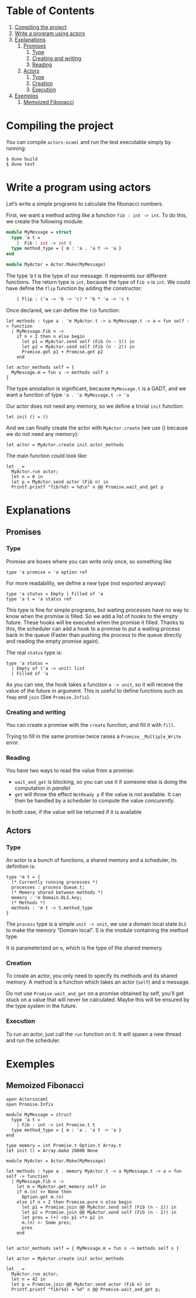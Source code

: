 
# Table of Contents

1.  [Compiling the project](#org91e927f)
2.  [Write a program using actors](#org16f455f)
3.  [Explanations](#org5ea6c88)
    1.  [Promises](#org0332914)
        1.  [Type](#orgdd45796)
        2.  [Creating and writing](#org3d6acd8)
        3.  [Reading](#org4d91790)
    2.  [Actors](#org026ed81)
        1.  [Type](#org413f65c)
        2.  [Creation](#orge3dd9df)
        3.  [Execution](#org6e87056)
4.  [Exemples](#org426aeb1)
    1.  [Memoized Fibonacci](#org616a0fd)



<a id="org91e927f"></a>

# Compiling the project

You can compile `actors-ocaml` and run the test executable simply by running:

    $ dune build
    $ dune test


<a id="org16f455f"></a>

# Write a program using actors

Let&rsquo;s write a simple programs to calculate the fibonacci numbers.

First, we want a method acting like a function `fib : int -> int`. To do this, we create the following module:

``` ocaml
module MyMessage = struct
  type 'a t =
    |  Fib : int -> int t
  type method_type = { m : 'a . 'a t -> 'a }
end

module MyActor = Actor.Make(MyMessage)
```


The type &rsquo;a t is the type of our message. It represents our different functions. The return type is `int`, because the type of `Fib n` is `int`.
We could have define the `flip` function by adding the constructor:

``` ocaml
    | Flip : ('a -> 'b -> 'c) * 'b * 'a -> 'c t
```

Once declared, we can define the `fib` function:

    let methods : type a . 'm MyActor.t -> a MyMessage.t -> a = fun self -> function
      | MyMessage.Fib n ->
        if n < 2 then n else begin
          let p1 = MyActor.send self (Fib (n - 1)) in
          let p2 = MyActor.send self (Fib (n - 2)) in
          Promise.get p1 + Promise.get p2
        end
    
    let actor_methods self = {
      MyMessage.m = fun s -> methods self s
    }

The type annotation is significant, because `MyMessage.t` is a GADT, and we want a function of type `'a . 'a MyMessage.t -> 'a`

Our actor does not need any memory, so we define a trivial `init` function:

    let init () = ()

And we can finally create the actor with `MyActor.create` (we use () because we do not need any memory):

    let actor = MyActor.create init actor_methods

The main function could look like:

    let _ =
      MyActor.run actor;
      let n = 6 in
      let p = MyActor.send actor (Fib n) in
      Printf.printf "fib(%d) = %d\n" n @@ Promise.wait_and_get p


<a id="org5ea6c88"></a>

# Explanations


<a id="org0332914"></a>

## Promises


<a id="orgdd45796"></a>

### Type

Promise are boxes where you can write only once, so something like

    type 'a promise = 'a option ref

For more readability, we define a new type (not exported anyway):

    type 'a status = Empty | Filled of 'a
    type 'a t = 'a status ref

This type is fine for simple programs, but waiting processes have no way to know when the promise is filled.
So we add a list of hooks to the empty future. These hooks will be executed when the promise it filled.
Thanks to this, the scheduler can add a hook to a promise to put a waiting process back in the queue (Faster than pushing the process to the queue directly and reading the empty promise again).

The real `status` type is:

    type 'a status =
      | Empty of ('a -> unit) list
      | Filled of 'a

As you can see, the hook takes a function `a -> unit`, so it will receive the value of the future in argument.
This is useful to define functions such as `fmap` and `join` (See `Promise.Infix`).


<a id="org3d6acd8"></a>

### Creating and writing

You can create a promise with the `create` function, and fill it with `fill`.

Trying to fill in the same promise twice raises a `Promise__Multiple_Write` error.


<a id="org4d91790"></a>

### Reading

You have two ways to read the value from a promise:

-   `wait_and_get` is blocking, so you can use it if someone else is doing the computation in *parallel*
-   `get` will throw the effect `NotReady p` if the value is not available. It can then be handled by a scheduler to compute the value *concurently*.

In both case, if the value will be returned if it is available


<a id="org026ed81"></a>

## Actors


<a id="org413f65c"></a>

### Type

An actor is a  bunch of functions, a shared memory and a scheduler, its definition is:

    type 'm t = {
      (* Currently running processes *)
      processes : process Queue.t;
      (* Memory shared between methods *)
      memory : 'm Domain.DLS.key;
      (* Methods *)
      methods : 'm t -> S.method_type
    }

The `process` type is a simple `unit -> unit`, we use a domain local state `DLS` to make the memory &ldquo;Domain local&rdquo;. S is the module containing the method type.

It is parameterized on `m`, which is the type of the shared memory.


<a id="orge3dd9df"></a>

### Creation

To create an actor, you only need to specify its methods and its shared memory.
A method is a function which takes an actor (`self`) and a message.

Do not use `Promise.wait_and_get` on a promise obtained by self, you&rsquo;ll get stuck on a value that will never be calculated.
Maybe this will be ensured by the type system in the future.


<a id="org6e87056"></a>

### Execution

To run an actor, just call the `run` function on it.
It will spawn a new thread and run the scheduler.


<a id="org426aeb1"></a>

# Exemples


<a id="org616a0fd"></a>

## Memoized Fibonacci

    open Actorsocaml
    open Promise.Infix
    
    module MyMessage = struct
      type 'a t =
        | Fib : int -> int Promise.t t
      type method_type = { m : 'a . 'a t -> 'a }
    end
    
    type memory = int Promise.t Option.t Array.t
    let init () = Array.make 20000 None
    
    module MyActor = Actor.Make(MyMessage)
    
    let methods : type a . memory MyActor.t -> a MyMessage.t -> a = fun self -> function
      | MyMessage.Fib n ->
        let m = MyActor.get_memory self in
        if m.(n) <> None then
          Option.get m.(n)
        else if n < 2 then Promise.pure n else begin
          let p1 = Promise.join @@ MyActor.send self (Fib (n - 1)) in
          let p2 = Promise.join @@ MyActor.send self (Fib (n - 2)) in
          let pres = (+) <$> p1 <*> p2 in
          m.(n) <- Some pres;
          pres
        end
    
    
    let actor_methods self = { MyMessage.m = fun s -> methods self s }
    
    let actor = MyActor.create init actor_methods
    
    let _ =
      MyActor.run actor;
      let n = 42 in
      let p = Promise.join @@ MyActor.send actor (Fib n) in
      Printf.printf "fib(%d) = %d" n @@ Promise.wait_and_get p;

